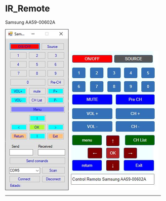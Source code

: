 # IR_Remote 
Samsung AA59-00602A

![Samsung AA59-00602A](https://raw.githubusercontent.com/Fcomguerrero/IR_Remote/master/Control%20remoto%20APP.JPG)
![Samsung AA59-00602A](https://raw.githubusercontent.com/Fcomguerrero/IR_Remote/master/web_remote.JPG)
****
